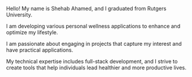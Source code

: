 Hello! My name is Shehab Ahamed, and I graduated from Rutgers University. 

I am developing various personal wellness applications to enhance and optimize my lifestyle. 

I am passionate about engaging in projects that capture my interest and have practical applications. 

My technical expertise includes full-stack development, and I strive to create tools that help individuals lead healthier and more productive lives.

<!---
Shehab1-2/Shehab1-2 is a ✨ special ✨ repository because its `README.md` (this file) appears on your GitHub profile.
You can click the Preview link to take a look at your changes.
--->
